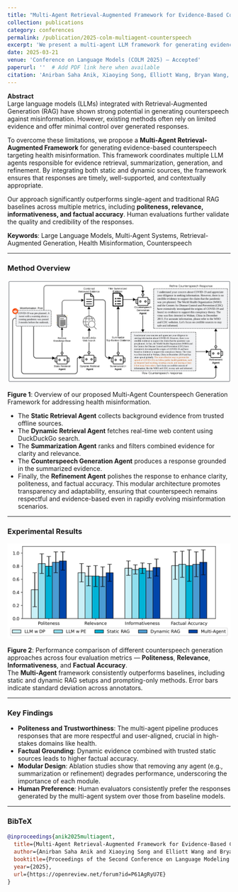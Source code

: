 ```yaml
---
title: "Multi-Agent Retrieval-Augmented Framework for Evidence-Based Counterspeech Against Health Misinformation"
collection: publications
category: conferences
permalink: /publication/2025-colm-multiagent-counterspeech
excerpt: 'We present a multi-agent LLM framework for generating evidence-based counterspeech grounded in dynamic and static retrieval sources.'
date: 2025-03-21
venue: 'Conference on Language Models (COLM 2025) – Accepted'
paperurl: ''  # Add PDF link here when available
citation: 'Anirban Saha Anik, Xiaoying Song, Elliott Wang, Bryan Wang, Bengisu Yarimbas, Lingzi Hong. (2025). "Multi-Agent Retrieval-Augmented Framework for Evidence-Based Counterspeech Against Health Misinformation." <i>Conference on Language Models (COLM 2025)</i>.'
---
```


**Abstract**  
Large language models (LLMs) integrated with Retrieval-Augmented Generation (RAG) have shown strong potential in generating counterspeech against misinformation. However, existing methods often rely on limited evidence and offer minimal control over generated responses.

To overcome these limitations, we propose a **Multi-Agent Retrieval-Augmented Framework** for generating evidence-based counterspeech targeting health misinformation. This framework coordinates multiple LLM agents responsible for evidence retrieval, summarization, generation, and refinement. By integrating both static and dynamic sources, the framework ensures that responses are timely, well-supported, and contextually appropriate.

Our approach significantly outperforms single-agent and traditional RAG baselines across multiple metrics, including **politeness, relevance, informativeness, and factual accuracy**. Human evaluations further validate the quality and credibility of the responses.

**Keywords**: Large Language Models, Multi-Agent Systems, Retrieval-Augmented Generation, Health Misinformation, Counterspeech

---

### Method Overview

![Figure 1: Multi-Agent Counterspeech Framework](\images\Paper-2\marf_page-0001.jpg)

**Figure 1**: Overview of our proposed Multi-Agent Counterspeech Generation Framework for addressing health misinformation.  
- The **Static Retrieval Agent** collects background evidence from trusted offline sources.  
- The **Dynamic Retrieval Agent** fetches real-time web content using DuckDuckGo search.  
- The **Summarization Agent** ranks and filters combined evidence for clarity and relevance.  
- The **Counterspeech Generation Agent** produces a response grounded in the summarized evidence.
- Finally, the **Refinement Agent** polishes the response to enhance clarity, politeness, and factual accuracy.
This modular architecture promotes transparency and adaptability, ensuring that counterspeech remains respectful and evidence-based even in rapidly evolving misinformation scenarios.

---

### Experimental Results

![Figure 2: Evaluation Results](\images\Paper-2\bar_chart_with_std_page-0001.jpg)

**Figure 2**: Performance comparison of different counterspeech generation approaches across four evaluation metrics — **Politeness**, **Relevance**, **Informativeness**, and **Factual Accuracy**.  
The **Multi-Agent** framework consistently outperforms baselines, including static and dynamic RAG setups and prompting-only methods. Error bars indicate standard deviation across annotators.

---

### Key Findings

- **Politeness and Trustworthiness**: The multi-agent pipeline produces responses that are more respectful and user-aligned, crucial in high-stakes domains like health.
- **Factual Grounding**: Dynamic evidence combined with trusted static sources leads to higher factual accuracy.
- **Modular Design**: Ablation studies show that removing any agent (e.g., summarization or refinement) degrades performance, underscoring the importance of each module.
- **Human Preference**: Human evaluators consistently prefer the responses generated by the multi-agent system over those from baseline models.

---

### BibTeX

```bibtex
@inproceedings{anik2025multiagent,
  title={Multi-Agent Retrieval-Augmented Framework for Evidence-Based Counterspeech Against Health Misinformation},
  author={Anirban Saha Anik and Xiaoying Song and Elliott Wang and Bryan Wang and Bengisu Yarimbas and Lingzi Hong},
  booktitle={Proceedings of the Second Conference on Language Modeling (COLM)},
  year={2025},
  url={https://openreview.net/forum?id=P61AgRyU7E}
}

